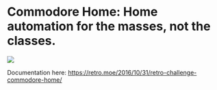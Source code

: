 # Commodore Home: Home automation for the masses, not the classes.

![](https://riq64.files.wordpress.com/2016/10/commodore_home.png)

Documentation here: https://retro.moe/2016/10/31/retro-challenge-commodore-home/

